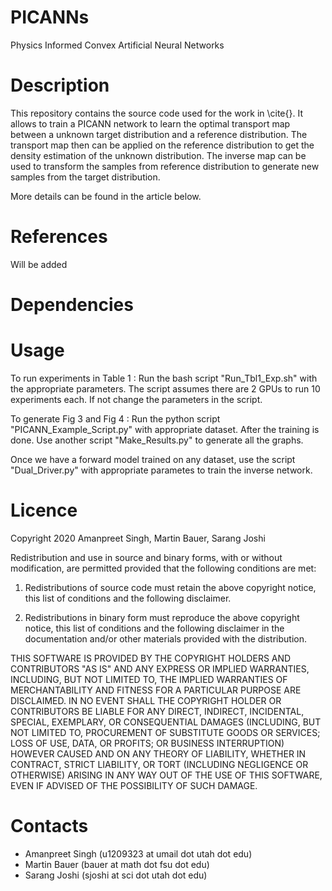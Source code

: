 # PICANNs
Physics Informed Convex Artificial Neural Networks

# Description
This repository contains the source code used for the work in \cite{}. It allows to train a PICANN network to learn the optimal transport map between a unknown target distribution and a reference distribution. The transport map then can be applied on the reference distribution to get the density estimation of the unknown distribution. The inverse map can be used to transform the samples from reference distribution to generate new samples from the target distribution.

More details can be found in the article below.

# References
Will be added

# Dependencies

# Usage
To run experiments in Table 1 : Run the bash script "Run_Tbl1_Exp.sh" with the appropriate parameters. The script assumes there are 2 GPUs to run 10 experiments each. If not change the parameters in the script.

To generate Fig 3 and Fig 4 : Run the python script "PICANN_Example_Script.py" with appropriate dataset. After the training is done. Use another script "Make_Results.py" to generate all the graphs.

Once we have a forward model trained on any dataset, use the script "Dual_Driver.py" with appropriate parametes to train the inverse network.

# Licence

Copyright 2020 Amanpreet Singh, 
               Martin Bauer,
               Sarang Joshi

Redistribution and use in source and binary forms, with or without modification, are permitted provided that the following conditions are met:

1. Redistributions of source code must retain the above copyright notice, this list of conditions and the following disclaimer.

2. Redistributions in binary form must reproduce the above copyright notice, this list of conditions and the following disclaimer in the documentation and/or other materials provided with the distribution.

THIS SOFTWARE IS PROVIDED BY THE COPYRIGHT HOLDERS AND CONTRIBUTORS "AS IS" AND ANY EXPRESS OR IMPLIED WARRANTIES, INCLUDING, BUT NOT LIMITED TO, THE IMPLIED WARRANTIES OF MERCHANTABILITY AND FITNESS FOR A PARTICULAR PURPOSE ARE DISCLAIMED. IN NO EVENT SHALL THE COPYRIGHT HOLDER OR CONTRIBUTORS BE LIABLE FOR ANY DIRECT, INDIRECT, INCIDENTAL, SPECIAL, EXEMPLARY, OR CONSEQUENTIAL DAMAGES (INCLUDING, BUT NOT LIMITED TO, PROCUREMENT OF SUBSTITUTE GOODS OR SERVICES; LOSS OF USE, DATA, OR PROFITS; OR BUSINESS INTERRUPTION) HOWEVER CAUSED AND ON ANY THEORY OF LIABILITY, WHETHER IN CONTRACT, STRICT LIABILITY, OR TORT (INCLUDING NEGLIGENCE OR OTHERWISE) ARISING IN ANY WAY OUT OF THE USE OF THIS SOFTWARE, EVEN IF ADVISED OF THE POSSIBILITY OF SUCH DAMAGE.



# Contacts
* Amanpreet Singh (u1209323 at umail dot utah dot edu)
* Martin Bauer (bauer at math dot fsu dot edu)
* Sarang Joshi (sjoshi at sci dot utah dot edu)
